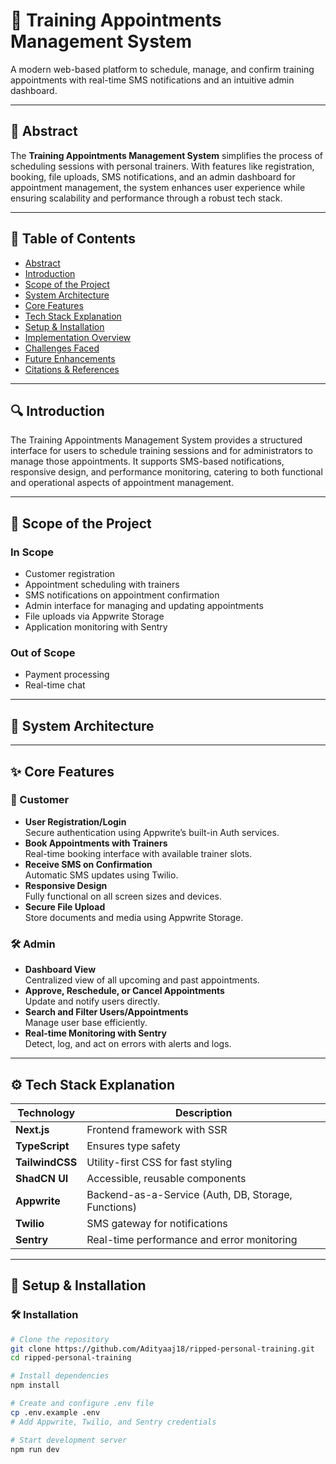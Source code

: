 # 📅 Training Appointments Management System

A modern web-based platform to schedule, manage, and confirm training appointments with real-time SMS notifications and an intuitive admin dashboard.

---

## 📌 Abstract

The **Training Appointments Management System** simplifies the process of scheduling sessions with personal trainers. With features like registration, booking, file uploads, SMS notifications, and an admin dashboard for appointment management, the system enhances user experience while ensuring scalability and performance through a robust tech stack.

---

## 📖 Table of Contents

- [Abstract](#-abstract)
- [Introduction](#-introduction)
- [Scope of the Project](#-scope-of-the-project)
- [System Architecture](#-system-architecture)
- [Core Features](#-core-features)
- [Tech Stack Explanation](#-tech-stack-explanation)
- [Setup & Installation](#-setup--installation)
- [Implementation Overview](#-implementation-overview)
- [Challenges Faced](#-challenges-faced)
- [Future Enhancements](#-future-enhancements)
- [Citations & References](#-citations--references)

---

## 🔍 Introduction

The Training Appointments Management System provides a structured interface for users to schedule training sessions and for administrators to manage those appointments. It supports SMS-based notifications, responsive design, and performance monitoring, catering to both functional and operational aspects of appointment management.

---

## 🎯 Scope of the Project

### In Scope
- Customer registration
- Appointment scheduling with trainers
- SMS notifications on appointment confirmation
- Admin interface for managing and updating appointments
- File uploads via Appwrite Storage
- Application monitoring with Sentry

### Out of Scope
- Payment processing
- Real-time chat


---

## 🧱 System Architecture


---

## ✨ Core Features

### 👥 Customer
- **User Registration/Login**  
  Secure authentication using Appwrite’s built-in Auth services.
- **Book Appointments with Trainers**  
  Real-time booking interface with available trainer slots.
- **Receive SMS on Confirmation**  
  Automatic SMS updates using Twilio.
- **Responsive Design**  
  Fully functional on all screen sizes and devices.
- **Secure File Upload**  
  Store documents and media using Appwrite Storage.

### 🛠️ Admin
- **Dashboard View**  
  Centralized view of all upcoming and past appointments.
- **Approve, Reschedule, or Cancel Appointments**  
  Update and notify users directly.
- **Search and Filter Users/Appointments**  
  Manage user base efficiently.
- **Real-time Monitoring with Sentry**  
  Detect, log, and act on errors with alerts and logs.

---

## ⚙️ Tech Stack Explanation

| Technology   | Description |
|--------------|-------------|
| **Next.js**  | Frontend framework with SSR |
| **TypeScript** | Ensures type safety |
| **TailwindCSS** | Utility-first CSS for fast styling |
| **ShadCN UI** | Accessible, reusable components |
| **Appwrite** | Backend-as-a-Service (Auth, DB, Storage, Functions) |
| **Twilio** | SMS gateway for notifications |
| **Sentry** | Real-time performance and error monitoring |

---

## 🚀 Setup & Installation



### 🛠️ Installation

```bash
# Clone the repository
git clone https://github.com/Adityaaj18/ripped-personal-training.git
cd ripped-personal-training

# Install dependencies
npm install

# Create and configure .env file
cp .env.example .env
# Add Appwrite, Twilio, and Sentry credentials

# Start development server
npm run dev
